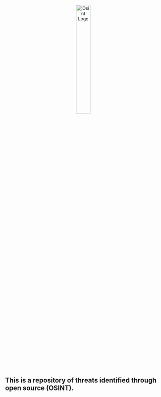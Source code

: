 
<p align="center">
    <img width="30%" height="30%" src="https://github.com/jmpshell/ThreatFeeds/blob/master/assets/osinticon.gif" alt="Osint Logo"> 
</p>

<p align="center">

## This is a repository of threats identified through open source (OSINT).
</p>
